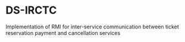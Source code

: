 # DS-IRCTC
Implementation of RMI for inter-service communication between ticket reservation payment and cancellation services
